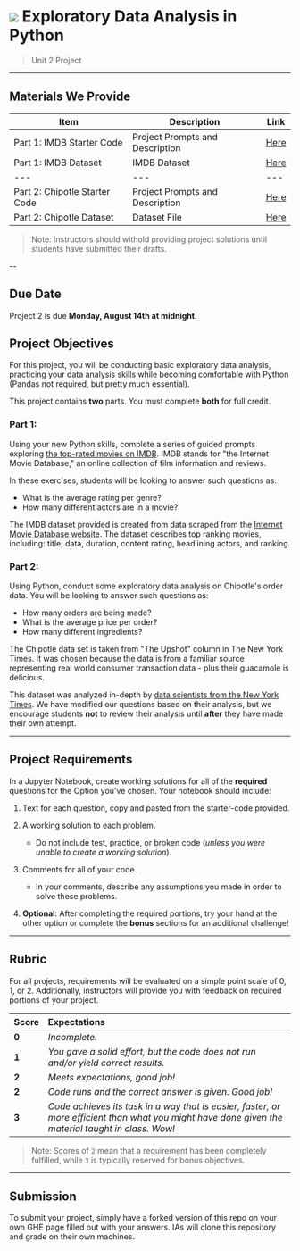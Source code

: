 # ![](https://ga-dash.s3.amazonaws.com/production/assets/logo-9f88ae6c9c3871690e33280fcf557f33.png) Exploratory Data Analysis in Python

> Unit 2 Project

---

## Materials We Provide

| Item | Description | Link |
| --- | --- | --- |
| Part 1: IMDB Starter Code | Project Prompts and Description | [Here](./imdb.ipynb) |
| Part 1: IMDB Dataset | IMDB Dataset | [Here](./data/imdb_1000.csv) |
| --- | --- | --- |
| Part 2: Chipotle Starter Code | Project Prompts and Description | [Here](./chipotle.ipynb) |
| Part 2: Chipotle Dataset | Dataset File | [Here](./data/chipotle.tsv) |

> Note: Instructors should withold providing project solutions until students have submitted their drafts. 

--

## Due Date
Project 2 is due **Monday, August 14th at midnight**.

## Project Objectives
For this project, you will be conducting basic exploratory data analysis, practicing your data analysis skills while becoming comfortable with Python (Pandas not required, but pretty much essential).

This project contains **two** parts. You must complete **both** for full credit.

### Part 1: 
Using your new Python skills, complete a series of guided prompts exploring [the top-rated movies on IMDB](./data/imdb_1000.csv). IMDB stands for "the Internet Movie Database," an online collection of film information and reviews.
 
In these exercises, students will be looking to answer such questions as: 

- What is the average rating per genre?
- How many different actors are in a movie?

The IMDB dataset provided is created from data scraped from the [Internet Movie Database website](https://www.imdb.com). The dataset describes top ranking movies, including: title, data, duration, content rating, headlining actors, and ranking.


### Part 2: 
Using Python, conduct some exploratory data analysis on Chipotle's order data. You will be looking to answer such questions as: 

  - How many orders are being made?
  - What is the average price per order?
  - How many different ingredients? 

The Chipotle data set is taken from "The Upshot" column in The New York Times. It was chosen because the data is from a familiar source representing real world consumer transaction data - plus their guacamole is delicious. 

This dataset was analyzed in-depth by [data scientists from the New York Times](https://www.nytimes.com/interactive/2015/02/17/upshot/what-do-people-actually-order-at-chipotle.html). We have modified our questions based on their analysis, but we encourage students **not** to review their analysis until **after** they have made their own attempt.

---

## Project Requirements

In a Jupyter Notebook, create working solutions for all of the **required** questions for the Option you've chosen. Your notebook should include:

1. Text for each question, copy and pasted from the starter-code provided.
2. A working solution to each problem.
   - Do not include test, practice, or broken code (*unless you were unable to create a working solution*).
3. Comments for all of your code.
   - In your comments, describe any assumptions you made in order to solve these problems.

4. **Optional**: After completing the required portions, try your hand at the other option or complete the **bonus** sections for an additional challenge!


---

## Rubric

For all projects, requirements will be evaluated on a simple point scale of 0, 1, or 2. Additionally, instructors will provide you with feedback on required portions of your project.

Score | Expectations
:--- | :---
**0** | _Incomplete._
**1** | _You gave a solid effort, but the code does not run and/or yield correct results._
**2** | _Meets expectations, good job!_
**2** | _Code runs and the correct answer is given. Good job!_
**3** | _Code achieves its task in a way that is easier, faster, or more efficient than what you might have done given the material taught in class.  Wow!_

> Note: Scores of `2` mean that a requirement has been completely fulfilled, while `3` is typically reserved for bonus objectives.


---

## Submission

To submit your project, simply have a forked version of this repo on your own GHE page filled out with your answers. IAs will clone this repository and grade on their own machines.
